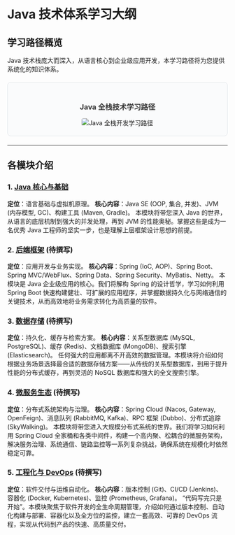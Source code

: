 # Java 技术体系学习大纲
  
## 学习路径概览

Java 技术栈庞大而深入，从语言核心到企业级应用开发，本学习路径将为您提供系统化的知识体系。

<div style="text-align: center; margin: 20px 0; padding: 20px; background: #fafbfc; border: 1px solid #e1e5e9; border-radius: 8px;">
  <h3 style="margin-bottom: 15px; color: #333;">Java 全栈技术学习路径</h3>
  <img src="/public/assets/java-overview-diagram.svg" alt="Java 全栈开发学习路径" style="max-width: 100%; height: auto; border-radius: 4px;" />
</div>

---

## 各模块介绍

### 1. [Java 核心与基础](/docs/java/introduction)
**定位**：语言基础与虚拟机原理。
**核心内容**：Java SE (OOP, 集合, 并发)、JVM (内存模型, GC)、构建工具 (Maven, Gradle)。
本模块将带您深入 Java 的世界，从语言的底层机制到强大的并发处理，再到 JVM 的性能奥秘。掌握这些是成为一名优秀 Java 工程师的坚实一步，也是理解上层框架设计思想的前提。

### 2. [后端框架](/spring/introduction) (待撰写)
**定位**：应用开发与业务实现。
**核心内容**：Spring (IoC, AOP)、Spring Boot、Spring MVC/WebFlux、Spring Data、Spring Security、MyBatis、Netty。
本模块是 Java 企业级应用的核心。我们将解构 Spring 的设计哲学，学习如何利用 Spring Boot 快速构建健壮、可扩展的应用程序，并掌握数据持久化与网络通信的关键技术，从而高效地将业务需求转化为高质量的软件。

### 3. [数据存储](/database/introduction) (待撰写)
**定位**：持久化、缓存与检索方案。
**核心内容**：关系型数据库 (MySQL, PostgreSQL)、缓存 (Redis)、文档数据库 (MongoDB)、搜索引擎 (Elasticsearch)。
任何强大的应用都离不开高效的数据管理。本模块将介绍如何根据业务场景选择最合适的数据存储方案——从传统的关系型数据库，到用于提升性能的分布式缓存，再到灵活的 NoSQL 数据库和强大的全文搜索引擎。

### 4. [微服务生态](/microservices/introduction) (待撰写)
**定位**：分布式系统架构与治理。
**核心内容**：Spring Cloud (Nacos, Gateway, OpenFeign)、消息队列 (RabbitMQ, Kafka)、RPC 框架 (Dubbo)、分布式追踪 (SkyWalking)。
本模块将带您进入大规模分布式系统的世界。我们将学习如何利用 Spring Cloud 全家桶和各类中间件，构建一个高内聚、松耦合的微服务架构，解决服务治理、系统通信、链路监控等一系列复杂挑战，确保系统在规模化时依然稳定可靠。

### 5. [工程化与 DevOps](/devops/introduction) (待撰写)
**定位**：软件交付与运维自动化。
**核心内容**：版本控制 (Git)、CI/CD (Jenkins)、容器化 (Docker, Kubernetes)、监控 (Prometheus, Grafana)。
“代码写完只是开始”。本模块聚焦于软件开发的全生命周期管理，介绍如何通过版本控制、自动化构建与部署、容器化以及全方位的监控，建立一套高效、可靠的 DevOps 流程，实现从代码到产品的快速、高质量交付。 